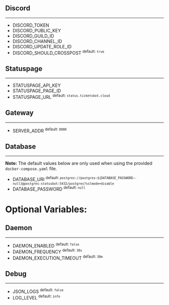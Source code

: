 
## Discord
---

- DISCORD_TOKEN
- DISCORD_PUBLIC_KEY
- DISCORD_GUILD_ID
- DISCORD_CHANNEL_ID
- DISCORD_UPDATE_ROLE_ID
- DISCORD_SHOULD_CROSSPOST <sup>default: `true`</sup>


## Statuspage
---

- STATUSPAGE_API_KEY
- STATUSPAGE_PAGE_ID 
- STATUSPAGE_URL <sup>default: `status.ticketsbot.cloud`</sup>


## Gateway
---

- SERVER_ADDR <sup>default: `8080`</sup>


## Database
---

**Note:** The default values below are only used when using the provided `docker-compose.yaml` file.
- DATABASE_URI <sup>default: `postgres://postgres:${DATABASE_PASSWORD:-null}@postgres-statusbot:5432/postgres?sslmode=disable`</sup>
- DATABASE_PASSWORD <sup>default: `null`</sup>



# Optional Variables:

## Daemon
---

- DAEMON_ENABLED <sup>default: `false`</sup>
- DAEMON_FREQUENCY <sup>default: `30s`</sup>
- DAEMON_EXECUTION_TIMEOUT <sup>default: `30m`</sup>

## Debug
---

- JSON_LOGS <sup>default: `false`</sup>
- LOG_LEVEL <sup>default: `info`</sup>
